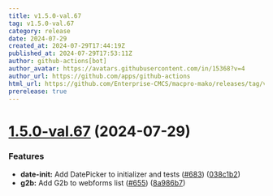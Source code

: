 ```yaml
---
title: v1.5.0-val.67
tag: v1.5.0-val.67
category: release
date: 2024-07-29
created_at: 2024-07-29T17:44:19Z
published_at: 2024-07-29T17:53:11Z
author: github-actions[bot]
author_avatar: https://avatars.githubusercontent.com/in/15368?v=4
author_url: https://github.com/apps/github-actions
html_url: https://github.com/Enterprise-CMCS/macpro-mako/releases/tag/v1.5.0-val.67
prerelease: true
---
```


# [1.5.0-val.67](https://github.com/Enterprise-CMCS/macpro-mako/compare/v1.5.0-val.66...v1.5.0-val.67) (2024-07-29)


### Features

* **date-init:** Add DatePicker to initializer and tests ([#683](https://github.com/Enterprise-CMCS/macpro-mako/issues/683)) ([038c1b2](https://github.com/Enterprise-CMCS/macpro-mako/commit/038c1b2fa4f94efac843ce6e5325a550a5927d48))
* **g2b:** Add G2b to webforms list ([#655](https://github.com/Enterprise-CMCS/macpro-mako/issues/655)) ([8a986b7](https://github.com/Enterprise-CMCS/macpro-mako/commit/8a986b7b0c280d2bb2775e62491bbd8145a0e30a))




